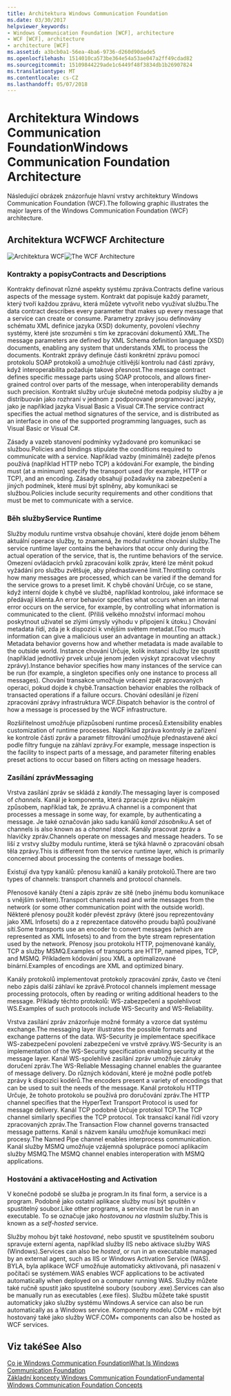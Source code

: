 ```yaml
---
title: Architektura Windows Communication Foundation
ms.date: 03/30/2017
helpviewer_keywords:
- Windows Communication Foundation [WCF], architecture
- WCF [WCF], architecture
- architecture [WCF]
ms.assetid: a3bcb0a1-56ea-4ba6-9736-d260d90dade5
ms.openlocfilehash: 1514010ca573be364e54a53ae047a2ff49cdad82
ms.sourcegitcommit: 15109844229ade1c6449f48f3834db1b26907824
ms.translationtype: MT
ms.contentlocale: cs-CZ
ms.lasthandoff: 05/07/2018
---
```

# <a name="windows-communication-foundation-architecture"></a><span data-ttu-id="8f18c-102">Architektura Windows Communication Foundation</span><span class="sxs-lookup"><span data-stu-id="8f18c-102">Windows Communication Foundation Architecture</span></span>
<span data-ttu-id="8f18c-103">Následující obrázek znázorňuje hlavní vrstvy architektury Windows Communication Foundation (WCF).</span><span class="sxs-lookup"><span data-stu-id="8f18c-103">The following graphic illustrates the major layers of the Windows Communication Foundation (WCF) architecture.</span></span>  
  
## <a name="wcf-architecture"></a><span data-ttu-id="8f18c-104">Architektura WCF</span><span class="sxs-lookup"><span data-stu-id="8f18c-104">WCF Architecture</span></span>  
 <span data-ttu-id="8f18c-105">![Architektura WCF](../../../docs/framework/wcf/media/wcf-architecture.gif "WCF_Architecture")</span><span class="sxs-lookup"><span data-stu-id="8f18c-105">![The WCF Architecture](../../../docs/framework/wcf/media/wcf-architecture.gif "WCF_Architecture")</span></span>  
  
### <a name="contracts-and-descriptions"></a><span data-ttu-id="8f18c-106">Kontrakty a popisy</span><span class="sxs-lookup"><span data-stu-id="8f18c-106">Contracts and Descriptions</span></span>  
 <span data-ttu-id="8f18c-107">Kontrakty definovat různé aspekty systému zpráva.</span><span class="sxs-lookup"><span data-stu-id="8f18c-107">Contracts define various aspects of the message system.</span></span> <span data-ttu-id="8f18c-108">Kontrakt dat popisuje každý parametr, který tvoří každou zprávu, která můžete vytvořit nebo využívat službu.</span><span class="sxs-lookup"><span data-stu-id="8f18c-108">The data contract describes every parameter that makes up every message that a service can create or consume.</span></span> <span data-ttu-id="8f18c-109">Parametry zprávy jsou definovány schématu XML definice jazyka (XSD) dokumenty, povolení všechny systémy, které jste srozuměni s tím ke zpracování dokumentů XML.</span><span class="sxs-lookup"><span data-stu-id="8f18c-109">The message parameters are defined by XML Schema definition language (XSD) documents, enabling any system that understands XML to process the documents.</span></span> <span data-ttu-id="8f18c-110">Kontrakt zprávy definuje části konkrétní zprávu pomocí protokolu SOAP protokolů a umožňuje citlivější kontrolu nad částí zprávy, když interoperabilita požaduje takové přesnost.</span><span class="sxs-lookup"><span data-stu-id="8f18c-110">The message contract defines specific message parts using SOAP protocols, and allows finer-grained control over parts of the message, when interoperability demands such precision.</span></span> <span data-ttu-id="8f18c-111">Kontrakt služby určuje skutečné metoda podpisy služby a je distribuován jako rozhraní v jednom z podporované programovací jazyky, jako je například jazyka Visual Basic a Visual C#.</span><span class="sxs-lookup"><span data-stu-id="8f18c-111">The service contract specifies the actual method signatures of the service, and is distributed as an interface in one of the supported programming languages, such as Visual Basic or Visual C#.</span></span>  
  
 <span data-ttu-id="8f18c-112">Zásady a vazeb stanovení podmínky vyžadované pro komunikaci se službou.</span><span class="sxs-lookup"><span data-stu-id="8f18c-112">Policies and bindings stipulate the conditions required to communicate with a service.</span></span>  <span data-ttu-id="8f18c-113">Například vazby (minimálně) zadejte přenos používá (například HTTP nebo TCP) a kódování.</span><span class="sxs-lookup"><span data-stu-id="8f18c-113">For example, the binding must (at a minimum) specify the transport used (for example, HTTP or TCP), and an encoding.</span></span> <span data-ttu-id="8f18c-114">Zásady obsahují požadavky na zabezpečení a jiných podmínek, které musí být splněny, aby komunikaci se službou.</span><span class="sxs-lookup"><span data-stu-id="8f18c-114">Policies include security requirements and other conditions that must be met to communicate with a service.</span></span>  
  
### <a name="service-runtime"></a><span data-ttu-id="8f18c-115">Běh služby</span><span class="sxs-lookup"><span data-stu-id="8f18c-115">Service Runtime</span></span>  
 <span data-ttu-id="8f18c-116">Služby modulu runtime vrstva obsahuje chování, které dojde jenom během aktuální operace služby, to znamená, že modul runtime chování služby.</span><span class="sxs-lookup"><span data-stu-id="8f18c-116">The service runtime layer contains the behaviors that occur only during the actual operation of the service, that is, the runtime behaviors of the service.</span></span> <span data-ttu-id="8f18c-117">Omezení ovládacích prvků zpracování kolik zpráv, které lze měnit pokud vyžádání pro službu zvětšuje, aby přednastavené limit.</span><span class="sxs-lookup"><span data-stu-id="8f18c-117">Throttling controls how many messages are processed, which can be varied if the demand for the service grows to a preset limit.</span></span> <span data-ttu-id="8f18c-118">K chybě chování Určuje, co se stane, když interní dojde k chybě ve službě, například kontrolou, jaké informace se předávají klienta.</span><span class="sxs-lookup"><span data-stu-id="8f18c-118">An error behavior specifies what occurs when an internal error occurs on the service, for example, by controlling what information is communicated to the client.</span></span> <span data-ttu-id="8f18c-119">(Příliš velkého množství informací mohou poskytnout uživatel se zlými úmysly výhodu v připojení k útoku.) Chování metadata řídí, zda je k dispozici k vnějším světem metadat.</span><span class="sxs-lookup"><span data-stu-id="8f18c-119">(Too much information can give a malicious user an advantage in mounting an attack.) Metadata behavior governs how and whether metadata is made available to the outside world.</span></span> <span data-ttu-id="8f18c-120">Instance chování Určuje, kolik instancí služby lze spustit (například jednotlivý prvek určuje jenom jeden výskyt zpracovat všechny zprávy).</span><span class="sxs-lookup"><span data-stu-id="8f18c-120">Instance behavior specifies how many instances of the service can be run (for example, a singleton specifies only one instance to process all messages).</span></span> <span data-ttu-id="8f18c-121">Chování transakce umožňuje vrácení zpět zpracovaných operací, pokud dojde k chybě.</span><span class="sxs-lookup"><span data-stu-id="8f18c-121">Transaction behavior enables the rollback of transacted operations if a failure occurs.</span></span> <span data-ttu-id="8f18c-122">Chování odesílání je řízení zpracování zprávy infrastruktura WCF.</span><span class="sxs-lookup"><span data-stu-id="8f18c-122">Dispatch behavior is the control of how a message is processed by the WCF infrastructure.</span></span>  
  
 <span data-ttu-id="8f18c-123">Rozšiřitelnost umožňuje přizpůsobení runtime procesů.</span><span class="sxs-lookup"><span data-stu-id="8f18c-123">Extensibility enables customization of runtime processes.</span></span> <span data-ttu-id="8f18c-124">Například zpráva kontroly je zařízení ke kontrole části zpráv a parametr filtrování umožňuje přednastavené akcí podle filtry funguje na záhlaví zprávy.</span><span class="sxs-lookup"><span data-stu-id="8f18c-124">For example, message inspection is the facility to inspect parts of a message, and parameter filtering enables preset actions to occur based on filters acting on message headers.</span></span>  
  
### <a name="messaging"></a><span data-ttu-id="8f18c-125">Zasílání zpráv</span><span class="sxs-lookup"><span data-stu-id="8f18c-125">Messaging</span></span>  
 <span data-ttu-id="8f18c-126">Vrstva zasílání zpráv se skládá z *kanály*.</span><span class="sxs-lookup"><span data-stu-id="8f18c-126">The messaging layer is composed of *channels*.</span></span> <span data-ttu-id="8f18c-127">Kanál je komponenta, která zpracuje zprávu nějakým způsobem, například tak, že zprávu.</span><span class="sxs-lookup"><span data-stu-id="8f18c-127">A channel is a component that processes a message in some way, for example, by authenticating a message.</span></span> <span data-ttu-id="8f18c-128">Je také označován jako sadu kanálů *kanál zásobníku*.</span><span class="sxs-lookup"><span data-stu-id="8f18c-128">A set of channels is also known as a *channel stack*.</span></span> <span data-ttu-id="8f18c-129">Kanály pracovat zpráv a hlavičky zpráv.</span><span class="sxs-lookup"><span data-stu-id="8f18c-129">Channels operate on messages and message headers.</span></span> <span data-ttu-id="8f18c-130">To se liší z vrstvy služby modulu runtime, která se týká hlavně o zpracování obsah těla zprávy.</span><span class="sxs-lookup"><span data-stu-id="8f18c-130">This is different from the service runtime layer, which is primarily concerned about processing the contents of message bodies.</span></span>  
  
 <span data-ttu-id="8f18c-131">Existují dva typy kanálů: přenosu kanálů a kanály protokolů.</span><span class="sxs-lookup"><span data-stu-id="8f18c-131">There are two types of channels: transport channels and protocol channels.</span></span>  
  
 <span data-ttu-id="8f18c-132">Přenosové kanály čtení a zápis zpráv ze sítě (nebo jinému bodu komunikace s vnějším světem).</span><span class="sxs-lookup"><span data-stu-id="8f18c-132">Transport channels read and write messages from the network (or some other communication point with the outside world).</span></span> <span data-ttu-id="8f18c-133">Některé přenosy použít kodér převést zprávy (které jsou reprezentovány jako XML Infosets) do a z reprezentace datového proudu bajtů používané sítí.</span><span class="sxs-lookup"><span data-stu-id="8f18c-133">Some transports use an encoder to convert messages (which are represented as XML Infosets) to and from the byte stream representation used by the network.</span></span> <span data-ttu-id="8f18c-134">Přenosy jsou protokolu HTTP, pojmenované kanály, TCP a služby MSMQ.</span><span class="sxs-lookup"><span data-stu-id="8f18c-134">Examples of transports are HTTP, named pipes, TCP, and MSMQ.</span></span> <span data-ttu-id="8f18c-135">Příkladem kódování jsou XML a optimalizované binární.</span><span class="sxs-lookup"><span data-stu-id="8f18c-135">Examples of encodings are XML and optimized binary.</span></span>  
  
 <span data-ttu-id="8f18c-136">Kanály protokolů implementovat protokoly zpracování zpráv, často ve čtení nebo zápis další záhlaví ke zprávě.</span><span class="sxs-lookup"><span data-stu-id="8f18c-136">Protocol channels implement message processing protocols, often by reading or writing additional headers to the message.</span></span> <span data-ttu-id="8f18c-137">Příklady těchto protokolů: WS-zabezpečení a spolehlivost WS.</span><span class="sxs-lookup"><span data-stu-id="8f18c-137">Examples of such protocols include WS-Security and WS-Reliability.</span></span>  
  
 <span data-ttu-id="8f18c-138">Vrstva zasílání zpráv znázorňuje možné formáty a vzorce dat systému exchange.</span><span class="sxs-lookup"><span data-stu-id="8f18c-138">The messaging layer illustrates the possible formats and exchange patterns of the data.</span></span> <span data-ttu-id="8f18c-139">WS-Security je implementace specifikace WS-zabezpečení povolení zabezpečení ve vrstvě zprávy.</span><span class="sxs-lookup"><span data-stu-id="8f18c-139">WS-Security is an implementation of the WS-Security specification enabling security at the message layer.</span></span> <span data-ttu-id="8f18c-140">Kanál WS-spolehlivé zasílání zpráv umožňuje záruky doručení zpráv.</span><span class="sxs-lookup"><span data-stu-id="8f18c-140">The WS-Reliable Messaging channel enables the guarantee of message delivery.</span></span> <span data-ttu-id="8f18c-141">Do různých kódování, které je možné podle potřeb zprávy k dispozici kodérů.</span><span class="sxs-lookup"><span data-stu-id="8f18c-141">The encoders present a variety of encodings that can be used to suit the needs of the message.</span></span> <span data-ttu-id="8f18c-142">Kanál protokolu HTTP Určuje, že tohoto protokolu se používá pro doručování zpráv.</span><span class="sxs-lookup"><span data-stu-id="8f18c-142">The HTTP channel specifies that the HyperText Transport Protocol is used for message delivery.</span></span> <span data-ttu-id="8f18c-143">Kanál TCP podobně Určuje protokol TCP.</span><span class="sxs-lookup"><span data-stu-id="8f18c-143">The TCP channel similarly specifies the TCP protocol.</span></span> <span data-ttu-id="8f18c-144">Tok transakcí kanál řídí vzory zpracovaných zpráv.</span><span class="sxs-lookup"><span data-stu-id="8f18c-144">The Transaction Flow channel governs transacted message patterns.</span></span> <span data-ttu-id="8f18c-145">Kanál s názvem kanálu umožňuje komunikaci mezi procesy.</span><span class="sxs-lookup"><span data-stu-id="8f18c-145">The Named Pipe channel enables interprocess communication.</span></span> <span data-ttu-id="8f18c-146">Kanál služby MSMQ umožňuje vzájemná spolupráce pomocí aplikacím služby MSMQ.</span><span class="sxs-lookup"><span data-stu-id="8f18c-146">The MSMQ channel enables interoperation with MSMQ applications.</span></span>  
  
### <a name="hosting-and-activation"></a><span data-ttu-id="8f18c-147">Hostování a aktivace</span><span class="sxs-lookup"><span data-stu-id="8f18c-147">Hosting and Activation</span></span>  
 <span data-ttu-id="8f18c-148">V konečné podobě se služba je program.</span><span class="sxs-lookup"><span data-stu-id="8f18c-148">In its final form, a service is a program.</span></span> <span data-ttu-id="8f18c-149">Podobně jako ostatní aplikace služby musí být spuštěn v spustitelný soubor.</span><span class="sxs-lookup"><span data-stu-id="8f18c-149">Like other programs, a service must be run in an executable.</span></span> <span data-ttu-id="8f18c-150">To se označuje jako *hostovanou na vlastním* služby.</span><span class="sxs-lookup"><span data-stu-id="8f18c-150">This is known as a *self-hosted* service.</span></span>  
  
 <span data-ttu-id="8f18c-151">Služby mohou být také *hostované*, nebo spustit ve spustitelném souboru spravuje externí agenta, například služby IIS nebo aktivace služby WAS (Windows).</span><span class="sxs-lookup"><span data-stu-id="8f18c-151">Services can also be *hosted*, or run in an executable managed by an external agent, such as IIS or Windows Activation Service (WAS).</span></span> <span data-ttu-id="8f18c-152">BYLA, byla aplikace WCF umožňuje automaticky aktivovaná, při nasazení v počítači se systémem.</span><span class="sxs-lookup"><span data-stu-id="8f18c-152">WAS enables WCF applications to be activated automatically when deployed on a computer running WAS.</span></span> <span data-ttu-id="8f18c-153">Služby můžete také ručně spustit jako spustitelné soubory (soubory .exe).</span><span class="sxs-lookup"><span data-stu-id="8f18c-153">Services can also be manually run as executables (.exe files).</span></span> <span data-ttu-id="8f18c-154">Službu můžete také spustit automaticky jako služby systému Windows.</span><span class="sxs-lookup"><span data-stu-id="8f18c-154">A service can also be run automatically as a Windows service.</span></span> <span data-ttu-id="8f18c-155">Komponenty modelu COM + může být hostovaný také jako služby WCF.</span><span class="sxs-lookup"><span data-stu-id="8f18c-155">COM+ components can also be hosted as WCF services.</span></span>  
  
## <a name="see-also"></a><span data-ttu-id="8f18c-156">Viz také</span><span class="sxs-lookup"><span data-stu-id="8f18c-156">See Also</span></span>  
 [<span data-ttu-id="8f18c-157">Co je Windows Communication Foundation</span><span class="sxs-lookup"><span data-stu-id="8f18c-157">What Is Windows Communication Foundation</span></span>](../../../docs/framework/wcf/whats-wcf.md)  
 [<span data-ttu-id="8f18c-158">Základní koncepty Windows Communication Foundation</span><span class="sxs-lookup"><span data-stu-id="8f18c-158">Fundamental Windows Communication Foundation Concepts</span></span>](../../../docs/framework/wcf/fundamental-concepts.md)
